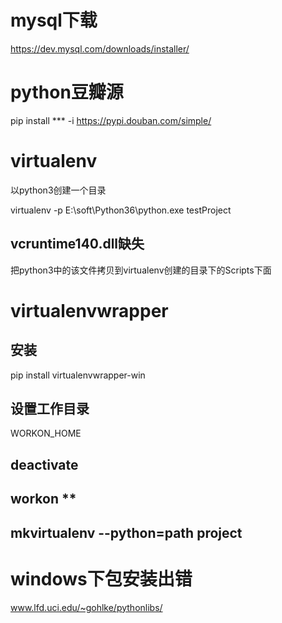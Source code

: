 # mysql下载
https://dev.mysql.com/downloads/installer/

# python豆瓣源
pip install *** -i https://pypi.douban.com/simple/

# virtualenv
以python3创建一个目录

virtualenv -p E:\soft\Python36\python.exe testProject

## vcruntime140.dll缺失
把python3中的该文件拷贝到virtualenv创建的目录下的Scripts下面

# virtualenvwrapper
## 安装
pip install virtualenvwrapper-win
## 设置工作目录
WORKON_HOME
## deactivate
## workon **
## mkvirtualenv --python=path project

# windows下包安装出错
www.lfd.uci.edu/~gohlke/pythonlibs/